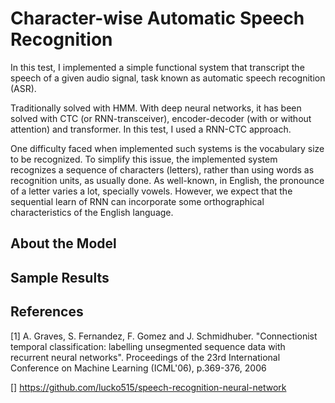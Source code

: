 # Character-wise Automatic Speech Recognition

In this test, I implemented a simple functional system that transcript the speech of a given audio signal, task known as automatic speech recognition (ASR). 

Traditionally solved with HMM. With deep neural networks, it has been solved with CTC (or RNN-transceiver),
encoder-decoder (with or without attention) and transformer. In this test, I used a RNN-CTC approach.


One difficulty faced when implemented such systems is the vocabulary size to be recognized. To simplify this issue,
the implemented system recognizes a sequence of characters (letters), rather than using words as recognition units,
as usually done. As well-known, in English, the pronounce of a letter varies a lot, specially vowels. However, we
expect that the sequential learn of RNN can incorporate some orthographical characteristics of the English language.


## About the Model

## Sample Results


## References



[1] A. Graves, S. Fernandez, F. Gomez and J. Schmidhuber. "Connectionist temporal classification: labelling
unsegmented sequence data with recurrent neural networks". Proceedings of the 23rd International Conference on 
Machine Learning (ICML'06), p.369-376, 2006

[] https://github.com/lucko515/speech-recognition-neural-network
